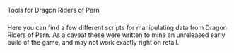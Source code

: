 Tools for Dragon Riders of Pern
###

Here you can find a few different scripts for manipulating data from Dragon Riders of Pern.
As a caveat these were written to mine an unreleased early build of the game, and may not work
exactly right on retail.
